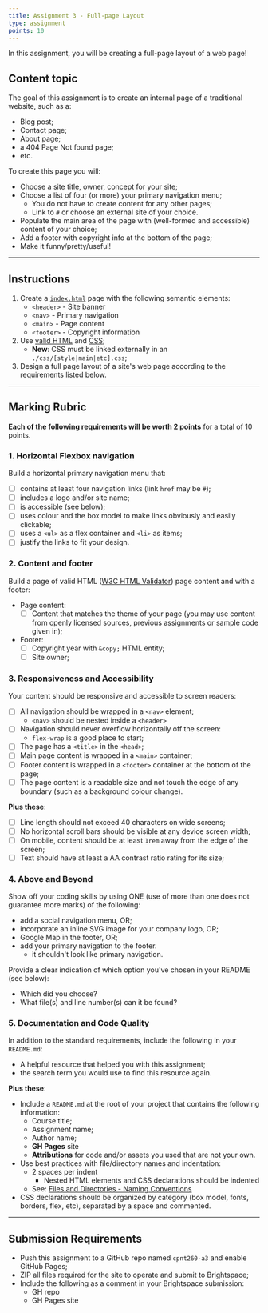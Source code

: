 ```yaml
---
title: Assignment 3 - Full-page Layout
type: assignment
points: 10
---
```


In this assignment, you will be creating a full-page layout of a web page!

## Content topic
The goal of this assignment is to create an internal page of a traditional website, such as a:
- Blog post;
- Contact page;
- About page;
- a 404 Page Not found page;
- etc.

To create this page you will:
- Choose a site title, owner, concept for your site;
- Choose a list of four (or more) your primary navigation menu;
    - You do not have to create content for any other pages;
    - Link to `#` or choose an external site of your choice.
- Populate the main area of the page with (well-formed and accessible) content of your choice;
- Add a footer with copyright info at the bottom of the page;
- Make it funny/pretty/useful!

---

## Instructions
1. Create a [`index.html`](https://gist.github.com/acidtone/6871979b4f4b04375edb6312dcdba5b7) page with the following semantic elements:
    - `<header>` - Site banner
    - `<nav>` - Primary navigation
    - `<main>` - Page content 
    - `<footer>` - Copyright information
2. Use [valid HTML](https://validator.w3.org/) and [CSS](https://jigsaw.w3.org/css-validator/);
    - **New**: CSS must be linked externally in an `./css/[style|main|etc].css`;
3. Design a full page layout of a site's web page according to the requirements listed below.

---

## Marking Rubric
**Each of the following requirements will be worth 2 points** for a total of 10 points.

### 1. Horizontal Flexbox navigation
Build a horizontal primary navigation menu that:
- [ ] contains at least four navigation links (link `href` may be `#`);
- [ ] includes a logo and/or site name;
- [ ] is accessible (see below);
- [ ] uses colour and the box model to make links obviously and easily clickable;
- [ ] uses a `<ul>` as a flex container and `<li>` as items;
- [ ] justify the links to fit your design.

### 2. Content and footer
Build a page of valid HTML ([W3C HTML Validator](https://validator.w3.org/)) page content and with a footer:
- Page content:
    - [ ] Content that matches the theme of your page (you may use content from openly licensed sources, previous assignments or sample code given in);
- Footer:
    - [ ] Copyright year with `&copy;` HTML entity;
    - [ ] Site owner;

### 3. Responsiveness and Accessibility
Your content should be responsive and accessible to screen readers:
- [ ] All navigation should be wrapped in a `<nav>` element;
    - `<nav>` should be nested inside a `<header>`
- [ ] Navigation should never overflow horizontally off the screen:
    - `flex-wrap` is a good place to start;
- [ ] The page has a `<title>` in the `<head>`;
- [ ] Main page content is wrapped in a `<main>` container;
- [ ] Footer content is wrapped in a `<footer>` container at the bottom of the page;
- [ ] The page content is a readable size and not touch the edge of any boundary (such as a background colour change).

**Plus these**:
- [ ] Line length should not exceed 40 characters on wide screens;
- [ ] No horizontal scroll bars should be visible at any device screen width;
- [ ] On mobile, content should be at least `1rem` away from the edge of the screen;
- [ ] Text should have at least a AA contrast ratio rating for its size;

### 4. Above and Beyond
Show off your coding skills by using ONE (use of more than one does not guarantee more marks) of the following:
- add a social navigation menu, OR;
- incorporate an inline SVG image for your company logo, OR;
- Google Map in the footer, OR;
- add your primary navigation to the footer.
    - it shouldn't look like primary navigation.

Provide a clear indication of which option you've chosen in your README (see below):
- Which did you choose?
- What file(s) and line number(s) can it be found?

### 5. Documentation and Code Quality
In addition to the standard requirements, include the following in your `README.md`:
- A helpful resource that helped you with this assignment;
- the search term you would use to find this resource again.

**Plus these**:
- Include a `README.md` at the root of your project that contains the following information:
  - Course title;
  - Assignment name;
  - Author name;
  - **GH Pages** site
  - **Attributions** for code and/or assets you used that are not your own.
- Use best practices with file/directory names and indentation:
  - 2 spaces per indent
    - Nested HTML elements and CSS declarations should be indented
  - See: [Files and Directories - Naming Conventions](https://gist.github.com/acidtone/d77059ec1851eff266339a3df70f6984)
- CSS declarations should be organized by category (box model, fonts, borders, flex, etc), separated by a space and commented.

---

## Submission Requirements
- Push this assignment to a GitHub repo named `cpnt260-a3` and enable GitHub Pages;
- ZIP all files required for the site to operate and submit to Brightspace;
- Include the following as a comment in your Brightspace submission:
  - GH repo
  - GH Pages site
